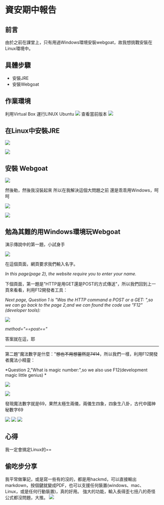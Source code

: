 # 資安期中報告

## 前言
由於之前在課堂上，只有用過Windows環境安裝webgoat，故我想挑戰安裝在Linux環境中。
## 具體步驟
* 安裝JRE
* 安裝Webgoat
## 作業環境
利用Virtual Box 運行LINUX Ubuntu
![](https://i.imgur.com/cY47TsZ.jpg)
查看當前版本
![](https://i.imgur.com/talpE7Z.png)

## 在Linux中安裝JRE
![](https://i.imgur.com/GJWQfRU.png)

![](https://i.imgur.com/KoJWZxD.png)

## 安裝 Webgoat
![](https://i.imgur.com/fO4kOMO.png)

然後勒，然後我沒裝起來
所以在我解決這個大問題之前
還是乖乖用Windows，呵呵

![](https://i.imgur.com/KB11l4f.png)

![](https://i.imgur.com/TKOv8p2.png)

## 勉為其難的用Windows環境玩Webgoat
演示傳說中的第一題，小試身手

![](https://i.imgur.com/4upAWii.png)


在這個頁面，網頁要求我們輸入名字。

*In this page(page 2), the website require you to enter your name.*



下個頁面，第一題是"HTTP是用GET還是POST的方式傳送"，所以我們回到上一頁來看看，利用F12開發者工具：

*Next page, Question 1 is "Was the HTTP command a POST or a GET:	",so we can go back to the page 2,and we can found the code use "F12"(developer tools):*


![](https://i.imgur.com/vINUE9x.png)

 *method="==post=="*
 
 答案就在這，耶

--------------------

第二題"魔法數字是什麼："~~想也不用想當然是7414~~，所以我們一樣，利用F12開發者魔法小精靈：

*Question 2,"What is magic number:",so we also use F12(development magic little genius) *


 ![](https://i.imgur.com/Qwg9CVK.png)

![](https://i.imgur.com/uzapVkk.png)

發現魔法數字就是69，果然太極生兩儀，兩儀生四象，四象生八卦，古代中國神秘數字69

![](https://i.imgur.com/vmDaHen.png)
![](https://i.imgur.com/MfZAhkG.png)
![](https://i.imgur.com/UC2SwgW.jpg)

## 心得
我一定會搞定Linux的==


## 偷吃步分享

我平常做筆記，或是寫一些有的沒的，都是用hackmd，可以直接輸出markdown，按個鍵就變成PDF，也可以支援任何裝置(windows、mac、Linux，或是任何行動裝置)，真的好用。
強大的功能，輸入長得歪七扭八的奇怪公式都沒問題，大推。
![](https://i.imgur.com/fqPGIKX.png)
